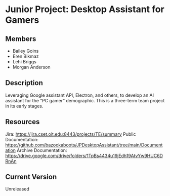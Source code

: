 # Junior Project: Desktop Assistant for Gamers
## Members
* Bailey Goins
* Eren Bikmaz
* Lehi Briggs
* Morgan Anderson

## Description
Leveraging Google assistant API, Electron, and others, to develop an AI assistant for the “PC gamer” demographic. This is a three-term team project in its early stages.

## Resources
Jira: https://jira.cset.oit.edu:8443/projects/TE/summary
Public Documentation: https://github.com/bazookaboots/JPDesktopAssistant/tree/main/Documentation
Archive Documentation: https://drive.google.com/drive/folders/1TpBs4434u19jEdh19AtvYw9HUC6DRnAn

## Current Version
Unreleased

